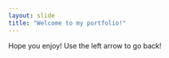 ```yaml
---
layout: slide
title: "Welcome to my portfolio!"
---
```

Hope you enjoy!
Use the left arrow to go back!
